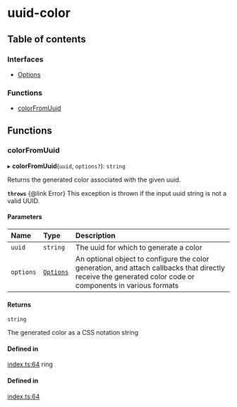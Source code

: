 # uuid-color

## Table of contents

### Interfaces

- [Options](interfaces/Options.md)

### Functions

- [colorFromUuid](modules.md#colorfromuuid)

## Functions

### colorFromUuid

▸ **colorFromUuid**(`uuid`, `options?`): `string`

Returns the generated color associated with the given uuid.

**`throws`** {@link Error}
This exception is thrown if the input uuid string is not a valid UUID.

#### Parameters

| Name | Type | Description |
| :------ | :------ | :------ |
| `uuid` | `string` | The uuid for which to generate a color |
| `options` | [`Options`](interfaces/Options.md) | An optional object to configure the color generation, and attach callbacks that directly receive the generated color code or components in various formats |

#### Returns

`string`

The generated color as a CSS <color> notation string

#### Defined in

[index.ts:64](https://github.com/loucadufault/uuid-color/blob/4088c61/src/index.ts#L64)
ring

#### Defined in

[index.ts:64](https://github.com/loucadufault/uuid-color/blob/4088c61/src/index.ts#L64)
